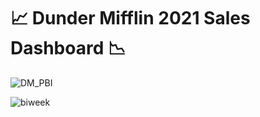 # :chart_with_upwards_trend: Dunder Mifflin 2021 Sales Dashboard :chart_with_downwards_trend:


![DM_PBI](https://github.com/vsupapo/SQLDataAnalysis/assets/60374437/7b6721a7-5177-485e-acf4-f01b55078b71)

![biweek](https://github.com/vsupapo/SQLDataAnalysis/assets/60374437/1ad54196-83d4-46d0-988c-d86357fabf27)
